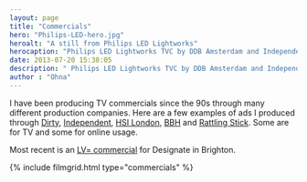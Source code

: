 ```yaml
---
layout: page
title: "Commercials"
hero: "Philips-LED-hero.jpg"
heroalt: "A still from Philips LED Lightworks"
herocaption: "Philips LED Lightworks TVC by DDB Amsterdam and Independent London. Director Philippe André. Cinematography Franz Lustig."
date: 2013-07-20 15:38:05
description: " Philips LED Lightworks TVC by DDB Amsterdam and Independent London. Director Philippe André | Cinematography Franz Lustig I have been producing TV commercials since the 90s through many different production companies. Here are a few examples of ads I&#8230;"
author : "Ohna"
---
```


I have been producing TV commercials since the 90s through many different production companies. Here are a few examples of ads I produced through [Dirty](http://www.dirtyfilms.uk/), [Independent](http://www.independ.net/about-us/), [HSI London](http://www.hsilondon.co.uk/), [BBH](http://www.bartleboglehegarty.com/) and [Rattling Stick](http://www.rattlingstick.com/). Some are for TV and some for online usage.  

Most recent is an [LV= commercial](http://www.designate.com/2016/07/04/designate-make-better-lv/) for Designate in Brighton.

{% include filmgrid.html type="commercials" %}

